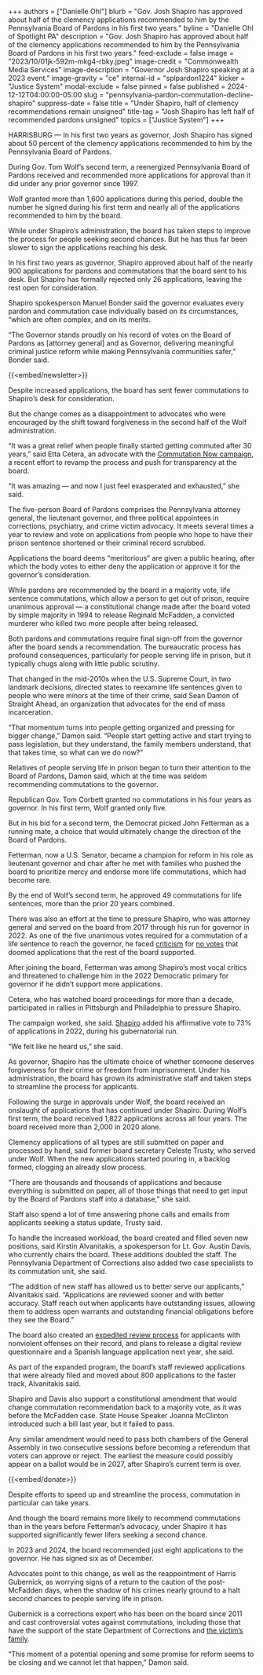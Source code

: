 +++
authors = ["Danielle Ohl"]
blurb = "Gov. Josh Shapiro has approved about half of the clemency applications recommended to him by the Pennsylvania Board of Pardons in his first two years."
byline = "Danielle Ohl of Spotlight PA"
description = "Gov. Josh Shapiro has approved about half of the clemency applications recommended to him by the Pennsylvania Board of Pardons in his first two years."
feed-exclude = false
image = "2023/10/01jk-592m-mkg4-rbky.jpeg"
image-credit = "Commonwealth Media Services"
image-description = "Governor Josh Shapiro speaking at a 2023 event."
image-gravity = "ce"
internal-id = "splpardon1224"
kicker = "Justice System"
modal-exclude = false
pinned = false
published = 2024-12-12T04:00:00-05:00
slug = "pennsylvania-pardon-commutation-decline-shapiro"
suppress-date = false
title = "Under Shapiro, half of clemency recommendations remain unsigned"
title-tag = "Josh Shapiro has left half of recommended pardons unsigned"
topics = ["Justice System"]
+++

HARRISBURG — In his first two years as governor, Josh Shapiro has signed about 50 percent of the clemency applications recommended to him by the Pennsylvania Board of Pardons.

During Gov. Tom Wolf’s second term, a reenergized Pennsylvania Board of Pardons received and recommended more applications for approval than it did under any prior governor since 1997.

Wolf granted more than 1,600 applications during this period, double the number he signed during his first term and nearly all of the applications recommended to him by the board.

While under Shapiro’s administration, the board has taken steps to improve the process for people seeking second chances. But he has thus far been slower to sign the applications reaching his desk.

In his first two years as governor, Shapiro approved about half of the nearly 900 applications for pardons and commutations that the board sent to his desk. But Shapiro has formally rejected only 26 applications, leaving the rest open for consideration.

Shapiro spokesperson Manuel Bonder said the governor evaluates every pardon and commutation case individually based on its circumstances, “which are often complex, and on its merits.

“The Governor stands proudly on his record of votes on the Board of Pardons as \[attorney general\] and as Governor, delivering meaningful criminal justice reform while making Pennsylvania communities safer,” Bonder said.

{{<embed/newsletter>}}

Despite increased applications, the board has sent fewer commutations to Shapiro’s desk for consideration.

But the change comes as a disappointment to advocates who were encouraged by the shift toward forgiveness in the second half of the Wolf administration.

“It was a great relief when people finally started getting commuted after 30 years,” said Etta Cetera, an advocate with the <a href="https://commutationnow.com/">Commutation Now campaign</a>, a recent effort to revamp the process and push for transparency at the board.

“It was amazing — and now I just feel exasperated and exhausted,” she said.

The five-person Board of Pardons comprises the Pennsylvania attorney general, the lieutenant governor, and three political appointees in corrections, psychiatry, and crime victim advocacy. It meets several times a year to review and vote on applications from people who hope to have their prison sentence shortened or their criminal record scrubbed.

Applications the board deems “meritorious” are given a public hearing, after which the body votes to either deny the application or approve it for the governor’s consideration.

While pardons are recommended by the board in a majority vote, life sentence commutations, which allow a person to get out of prison, require unanimous approval — a constitutional change made after the board voted by simple majority in 1994 to release Reginald McFadden, a convicted murderer who killed two more people after being released.

Both pardons and commutations require final sign-off from the governor after the board sends a recommendation. The bureaucratic process has profound consequences, particularly for people serving life in prison, but it typically chugs along with little public scrutiny.

That changed in the mid-2010s when the U.S. Supreme Court, in two landmark decisions, directed states to reexamine life sentences given to people who were minors at the time of their crime, said Sean Damon of Straight Ahead, an organization that advocates for the end of mass incarceration.

“That momentum turns into people getting organized and pressing for bigger change,” Damon said. “People start getting active and start trying to pass legislation, but they understand, the family members understand, that that takes time, so what can we do now?”

Relatives of people serving life in prison began to turn their attention to the Board of Pardons, Damon said, which at the time was seldom recommending commutations to the governor.

Republican Gov. Tom Corbett granted no commutations in his four years as governor. In his first term, Wolf granted only five.

But in his bid for a second term, the Democrat picked John Fetterman as a running mate, a choice that would ultimately change the direction of the Board of Pardons.

Fetterman, now a U.S. Senator, became a champion for reform in his role as lieutenant governor and chair after he met with families who pushed the board to prioritize mercy and endorse more life commutations, which had become rare.

By the end of Wolf’s second term, he approved 49 commutations for life sentences, more than the prior 20 years combined.

There was also an effort at the time to pressure Shapiro, who was attorney general and served on the board from 2017 through his run for governor in 2022. As one of the five unanimous votes required for a commutation of a life sentence to reach the governor, he faced <a href="https://www.spotlightpa.org/news/2020/02/pennsylvania-life-prison-josh-shapiro-john-fetterman/">criticism</a> for <a href="https://www.inquirer.com/philly/news/josh-shapiro-board-of-pardons-commutation-william-smith-smitty-john-fetterman-jeff-bartos-lieutenant-governor-20180628.html">no votes</a> that doomed applications that the rest of the board supported.

After joining the board, Fetterman was among Shapiro’s most vocal critics and threatened to challenge him in the 2022 Democratic primary for governor if he didn’t support more applications.

Cetera, who has watched board proceedings for more than a decade, participated in rallies in Pittsburgh and Philadelphia to pressure Shapiro.

The campaign worked, she said. <a href="https://www.spotlightpa.org/newsletters/investigator/oct-13-how-pennsylvania-abortion-providers-are-prepping-for-nov-8/">Shapiro</a> added his affirmative vote to 73% of applications in 2022, during his gubernatorial run.

“We felt like he heard us,” she said.

As governor, Shapiro has the ultimate choice of whether someone deserves forgiveness for their crime or freedom from imprisonment.<strong> </strong>Under his administration, the board has grown its administrative staff and taken steps to streamline the process for applicants.

Following the surge in approvals under Wolf, the board received an onslaught of applications that has continued under Shapiro. During Wolf’s first term, the board received 1,822 applications across all four years. The board received more than 2,000 in 2020 alone.

Clemency applications of all types are still submitted on paper and processed by hand, said former board secretary Celeste Trusty, who served under Wolf. When the new applications started pouring in, a backlog formed, clogging an already slow process.

“There are thousands and thousands of applications and because everything is submitted on paper, all of those things that need to get input by the Board of Pardons staff into a database,” she said.

Staff also spend a lot of time answering phone calls and emails from applicants seeking a status update, Trusty said.

To handle the increased workload, the board created and filled seven new positions, said Kirstin Alvanitakis, a spokesperson for Lt. Gov. Austin Davis, who currently chairs the board. These additions doubled the staff. The Pennsylvania Department of Corrections also added two case specialists to its commutation unit, she said.

“The addition of new staff has allowed us to better serve our applicants,” Alvanitakis said. “Applications are reviewed sooner and with better accuracy. Staff reach out when applicants have outstanding issues, allowing them to address open warrants and outstanding financial obligations before they see the Board.”

The board also created an <a href="https://www.pa.gov/ltgovernor/newsroom/pennsylvania-board-of-pardons-updates-and-expands-eligibility-fo.html">expedited review process</a> for applicants with nonviolent offenses on their record, and plans to release a digital review questionnaire and a Spanish language application next year, she said.

As part of the expanded program, the board’s staff reviewed applications that were already filed and moved about 800 applications to the faster track, Alvanitakis said.

Shapiro and Davis also support a constitutional amendment that would change commutation recommendation back to a majority vote, as it was before the McFadden case. State House Speaker Joanna McClinton introduced such a bill last year, but it failed to pass.

Any similar amendment would need to pass both chambers of the General Assembly in two consecutive sessions before becoming a referendum that voters can approve or reject. The earliest the measure could possibly appear on a ballot would be in 2027, after Shapiro’s current term is over.<strong></strong>

{{<embed/donate>}}

Despite efforts to speed up and streamline the process, commutation in particular can take years.

And though the board remains more likely to recommend commutations than in the years before Fetterman’s advocacy, under Shapiro it has supported significantly fewer lifers seeking a second chance.

In 2023 and 2024, the board recommended just eight applications to the governor. He has signed six as of December.

Advocates point to this change, as well as the reappointment of Harris Gubernick, as worrying signs of a return to the caution of the post-McFadden days, when the shadow of his crimes nearly ground to a halt second chances to people serving life in prison.

Gubernick is a corrections expert who has been on the board since 2011 and cast controversial votes against commutations, including those that have the support of the state Department of Corrections and <a href="https://www.inquirer.com/philly/opinion/commentary/board-of-pardons-life-without-parole-victim-advocacy-prison-20180807.html">the victim’s family</a>.

“This moment of a potential opening and some promise for reform seems to be closing and we cannot let that happen,” Damon said.

